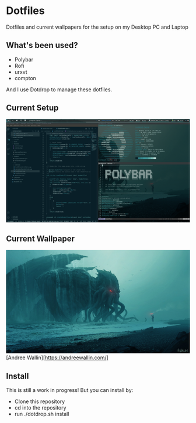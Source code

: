 # Dotfiles
Dotfiles and current wallpapers for the setup on my Desktop PC and Laptop

## What's been used?
- Polybar
- Rofi
- urxvt
- compton

And I use Dotdrop to manage these dotfiles.

## Current Setup
![Screenshot](/dotfiles/config/images/scrot.png)

## Current Wallpaper
![Screenshot](/dotfiles/config/images/cthulu-wallpaper.png)
[Andree Wallin][https://andreewallin.com/]

## Install
This is still a work in progress!
But you can install by:

- Clone this repository
- cd into the repository
- run ./dotdrop.sh install
